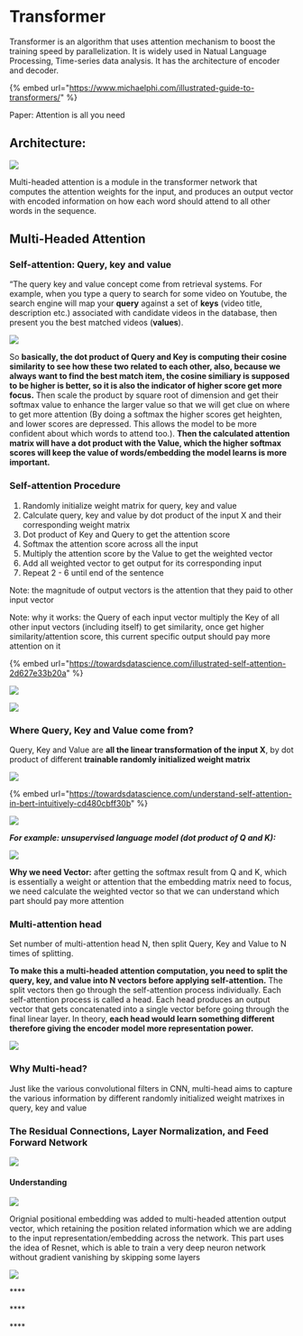 # Transformer

Transformer is an algorithm that uses attention mechanism to boost the training speed by parallelization. It is widely used in Natual Language Processing, Time-series data analysis. It has the architecture of encoder and decoder.   



{% embed url="https://www.michaelphi.com/illustrated-guide-to-transformers/" %}

Paper: Attention is all you need

## Architecture:

![](.gitbook/assets/image%20%2887%29.png)

Multi-headed attention is a module in the transformer network that computes the attention weights for the input, and produces an output vector with encoded information on how each word should attend to all other words in the sequence.

## Multi-Headed Attention

### **Self-attention:** Query, key and value

“The query key and value concept come from retrieval systems. For example, when you type a query to search for some video on Youtube, the search engine will map your **query** against a set of **keys** \(video title, description etc.\) associated with candidate videos in the database, then present you the best matched videos \(**values**\).

![](.gitbook/assets/image%20%2817%29.png)

So **basically, the dot product of Query and Key is computing their cosine similarity to see how these two related to each other, also, because we always want to find the best match item, the cosine similiary is supposed to be higher is better, so it is also the indicator of higher score get more focus.** Then scale the product by square root of dimension and get their softmax value to enhance the larger value so that we will get clue on where to get more attention \(By doing a softmax the higher scores get heighten, and lower scores are depressed. This allows the model to be more confident about which words to attend too.\). **Then the calculated attention matrix will have a dot product with the Value, which the higher softmax scores will keep the value of words/embedding the model learns is more important.**

### Self-attention Procedure

1. Randomly initialize weight matrix for query, key and value
2. Calculate query, key and value by dot product of the input X and their corresponding weight matrix
3. Dot product of Key and Query to get the attention score
4. Softmax the attention score across all the input
5. Multiply the attention score by the Value to get the weighted vector
6. Add all weighted vector to get output for its corresponding input
7. Repeat 2 - 6 until end of the sentence

Note: the magnitude of output vectors is the attention that they paid to other input vector 

Note: why it works: the Query of each input vector multiply the Key of all other input vectors \(including itself\) to get similarity, once get higher similarity/attention score, this current specific output should pay more attention on it

{% embed url="https://towardsdatascience.com/illustrated-self-attention-2d627e33b20a" %}

![](.gitbook/assets/ezgif.com-gif-maker.gif)

![](.gitbook/assets/image%20%28106%29.png)

### Where Query, Key and Value come from?

Query, Key and Value are **all the linear transformation of the input X**, by dot product of different **trainable randomly initialized weight matrix**

![](.gitbook/assets/image%20%28109%29.png) 

{% embed url="https://towardsdatascience.com/understand-self-attention-in-bert-intuitively-cd480cbff30b" %}

![](.gitbook/assets/image%20%28107%29.png)

_**For example: unsupervised language model \(dot product of Q and K\):**_

![](.gitbook/assets/image%20%28108%29.png)

**Why we need Vector:** after getting the softmax result from Q and K, which is essentially a weight or attention that the embedding matrix need to focus, we need calculate the weighted vector so that we can understand which part should pay more attention

### Multi-attention head

Set number of multi-attention head N, then split Query, Key and Value to N times of splitting.

**To make this a multi-headed attention computation, you need to split the query, key, and value into N vectors before applying self-attention.** The split vectors then go through the self-attention process individually. Each self-attention process is called a head. Each head produces an output vector that gets concatenated into a single vector before going through the final linear layer. In theory, **each head would learn something different therefore giving the encoder model more representation power.**

![](.gitbook/assets/image%20%2872%29.png)

### Why Multi-head?

Just like the various convolutional filters in CNN, multi-head aims to capture the various information by different randomly initialized weight matrixes in query, key and value 

### The Residual Connections, Layer Normalization, and Feed Forward Network

![](.gitbook/assets/image%20%2813%29.png)

#### Understanding

![](.gitbook/assets/image%20%2869%29.png)

Orignial positional embedding was added to multi-headed attention output vector, which retaining the position related information which we are adding to the input representation/embedding across the network. This part uses the idea of Resnet, which is able to train a very deep neuron network without gradient vanishing by skipping some layers

![](.gitbook/assets/image%20%2860%29.png)







\*\*\*\*

\*\*\*\*

\*\*\*\*



